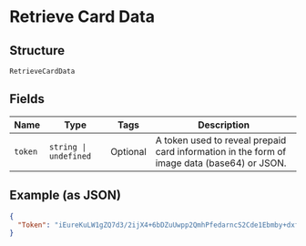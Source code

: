 
# Retrieve Card Data

## Structure

`RetrieveCardData`

## Fields

| Name | Type | Tags | Description |
|  --- | --- | --- | --- |
| `token` | `string \| undefined` | Optional | A token used to reveal prepaid card information in the form of image data (base64) or JSON. |

## Example (as JSON)

```json
{
  "Token": "iEureKuLW1gZQ7d3/2ijX4+6bDZuUwpp2QmhPfedarncS2Cde1Ebmby+dxfeP7+Iaty9YYCLFwY42HHOm03dliH7Jp0Yo/sjOb/FmSQ3IOVYpNSYBcZYGmgpyBEG9gPa2HRIKK8+NcPVjjb+0gfqFAI52Emk0P+VPaBZ2NgsENV/I4MuIkWsUXha3QZh49a0EK3wO14jwR4BosY/rk0/9F5uJEWUjv8gvPej+dCFyMnybjj6jPK9f/gFlPUYVHuS"
}
```

